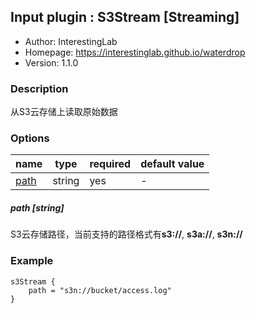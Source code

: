 ## Input plugin : S3Stream [Streaming]

* Author: InterestingLab
* Homepage: https://interestinglab.github.io/waterdrop
* Version: 1.1.0

### Description

从S3云存储上读取原始数据

### Options

| name | type | required | default value |
| --- | --- | --- | --- |
| [path](#path-string) | string | yes | - |

##### path [string]

S3云存储路径，当前支持的路径格式有**s3://**, **s3a://**, **s3n://**

### Example

```
s3Stream {
    path = "s3n://bucket/access.log"
}
```